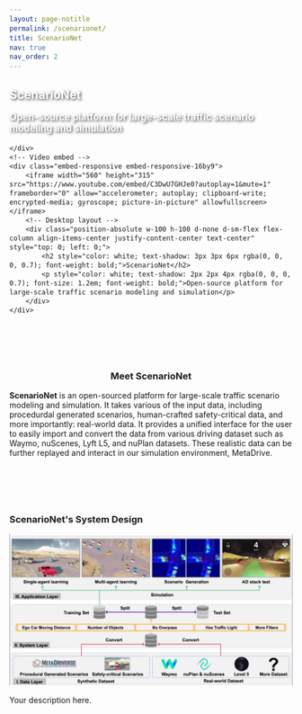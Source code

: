 ```yaml
---
layout: page-notitle
permalink: /scenarionet/
title: ScenarioNet
nav: true
nav_order: 2
---
```


<div class="col-12 position-relative">
    <!-- Mobile layout -->
    <div class="d-block d-sm-none text-center mb-3">
        <h2 style="color: white; text-shadow: 2px 2px 4px rgba(0, 0, 0, 0.7); font-weight: bold;">ScenarioNet</h2>
        <p style="color: white; text-shadow: 2px 2px 4px rgba(0, 0, 0, 0.7); font-size: 1.2em; font-weight: bold;">Open-source platform for large-scale traffic scenario modeling and simulation</p>
        
    </div>
    <!-- Video embed -->
    <div class="embed-responsive embed-responsive-16by9">
        <iframe width="560" height="315" src="https://www.youtube.com/embed/C3DwU7GHJe0?autoplay=1&mute=1" frameborder="0" allow="accelerometer; autoplay; clipboard-write; encrypted-media; gyroscope; picture-in-picture" allowfullscreen></iframe>
        <!-- Desktop layout -->
        <div class="position-absolute w-100 h-100 d-none d-sm-flex flex-column align-items-center justify-content-center text-center" style="top: 0; left: 0;">
            <h2 style="color: white; text-shadow: 3px 3px 6px rgba(0, 0, 0, 0.7); font-weight: bold;">ScenarioNet</h2>
            <p style="color: white; text-shadow: 2px 2px 4px rgba(0, 0, 0, 0.7); font-size: 1.2em; font-weight: bold;">Open-source platform for large-scale traffic scenario modeling and simulation</p>
        </div>
    </div>
</div>
<div class="col-12 md-5" style="margin-top: 100px; margin-bottom: 100px;">    
    <h3 style="text-align: center">Meet ScenarioNet</h3>
    <p><b>ScenarioNet</b> is an open-sourced platform for large-scale traffic scenario modeling and simulation. 
        It takes various of the input data, including procedurdal generated scenarios, human-crafted safety-critical
        data, and more importantly: real-world data. It provides a unified interface for the user to easily import
        and convert the data from various driving dataset such as Waymo, nuScenes, Lyft L5, and nuPlan datasets.
        These realistic data can be further replayed and interact in our simulation environment, MetaDrive.
    </p>
</div>
<div class="col-12 text-center" style="margin-top: 100px; margin-bottom: 100px;"> 
    <h3>ScenarioNet's System Design</h3>  
    <div class="img-container">
        <img src="/assets/img/system.png" class="my-image" alt="Your Image" />
    </div>
    <div class="description">
        <p>Your description here.</p>
    </div>
</div>
